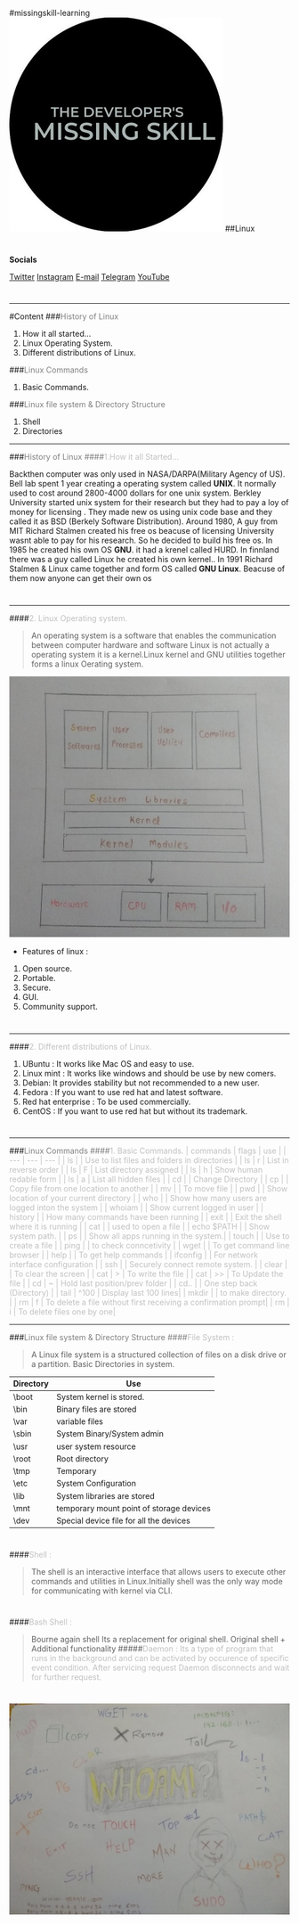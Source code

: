 
#<span style="color:">missingskill-learning
![Image](https://github.com/nikhilgotpagar/METRepository/blob/main/a2ea924c-aeb5-45d2-9d87-3d192c50b515.jpg?raw=true)
##Linux




#
#
**Socials**

[Twitter]() [Instagram]() [E-mail]() [Telegram]() [YouTube]() 
#
#
#
#
---
#Content
###<span style="color:Gray">History of Linux
1. How it all started...
2. Linux Operating System.
3. Different distributions of Linux.

###<span style="color:Gray">Linux Commands
1. Basic Commands.


###<span style="color:Gray">Linux file system & Directory Structure
1. Shell
2. Directories



---

###<span style="color:Gray">History of Linux
####<span style="color:silver">1.How it all Started...

Backthen computer was only used in NASA/DARPA(Military Agency of US). Bell lab spent 1 year creating a operating system called **UNIX**. It normally used to cost around 2800-4000 dollars for one unix system. Berkley University started unix system for their research but they had to pay a loy of money for licensing . They made new os using unix code base and they called it as BSD (Berkely Software Distribution).
Around 1980, A guy from MIT  Richard Stalmen created his free os  beacuse of licensing University wasnt able to pay for his research. So he decided to build his free os. In 1985 he created his own OS **GNU**. it had a krenel called HURD. In finnland there was a guy called Linux he created his own  kernel.. In 1991 Richard Stalmen & Linux came together  and form  OS called **GNU Linux**. Beacuse of them now anyone can get their own os 
#
#
#
#
#
#
#
---

####<span style="color:silver">2. Linux Operating system.
>An operating system is a software that enables the communication between computer hardware and software Linux is not actually a operating system it is a kernel.Linux kernel and GNU utilities together forms a linux Oerating system.

![Image](https://raw.githubusercontent.com/nikhilgotpagar/METRepository/main/linux%20arch.jpeg)

- Features of linux :
1. Open source.
2. Portable.
3. Secure.
4. GUI.
5. Community support.
#
#
#
#
#
#
#
---
####<span style="color:silver">2. Different distributions of Linux.

1. UBuntu :	It works like Mac OS and easy to use.
2. Linux mint : It works like windows and should be use by new comers.
3. Debian: It provides stability but not recommended to a new user.
4. Fedora : If you want to use red hat and latest software.
5. Red hat enterprise :	To be used commercially.
6. CentOS :	If you want to use red hat but without its trademark.

#
#
#
#
#
#
---

###<span style="color:Gray">Linux Commands
####<span style="color:silver">1. Basic Commands.
| commands | flags | use |
| --- | --- | --- |
| ls |  | Use to list files and folders in directories |
| ls | r | List in reverse order |
| ls | F | List directory assigned  |
| ls | h | Show human redable form | 
| ls | a | List all hidden files |
| cd |  | Change Directory | 
| cp |  |  Copy file from one location to another |
| mv |  | To move file | 
| pwd |  |   Show location of your current directory |
| who |  | Show how many users are logged inton the system |
| whoiam |  | Show current logged in user |
| history |  | How many commands have been running | 
| exit |  | Exit the shell where it is running |
| cat |  | used to open a file | 
| echo $PATH |  | Show system path. |
| ps |  | Show all apps running in the system.| 
| touch  |  | Use to create a file |
| ping |  | to check conncetivity | 
| wget |  | To get command line browser |
| help |  |  To get help commands | 
| ifconfig |  | For network interface configuration |
| ssh |  | Securely connect remote system. | 
| clear |  | To clear the screen |
| cat | > | To write the file | 
| cat | >>  | To Update the file |
| cd | ~ | Hold last position/prev folder | 
|  cd.. |  | One step back (Directory) |
| tail | ^100 | Display last 100 lines| 
| mkdir |  | to make directory. | 
| rm | f | To delete a file without first receiving a confirmation prompt| 
| rm | i | To delete files one by one| 

---

###<span style="color:Gray">Linux file system & Directory Structure
####<span style="color:silver">File System :
>A Linux file system is a structured collection of files on a disk drive or a partition.
Basic Directories in system.

|Directory|Use|
|---|---|
|\boot|System kernel is stored.|
|\bin|Binary files are stored|
|\var| variable files|
|\sbin|System Binary/System admin|
|\usr|user system resource|
|\root|Root directory|
|\tmp|Temporary|
|\etc|System Configuration|
|\lib|System libraries are stored|
|\mnt|temporary mount point of storage devices|
|\dev|Special device file for all the devices|

#
#
####<span style="color:silver">Shell :
>The shell is an interactive interface that allows users to execute other commands and utilities in Linux.Initially shell was the only way mode for communicating with kernel via CLI.
#
####<span style="color:silver">Bash Shell :
>Bourne again shell Its a replacement for original shell.
Original shell + Additional functionality 
#####<span style="color:silver">Daemon :
>Its a type of program that runs in the background and can be activated by occurence of specific event condition. After servicing request Daemon disconnects and wait for further request.
#
#
![Image](https://github.com/nikhilgotpagar/METRepository/blob/main/linux%20draw.jpeg?raw=true)
















